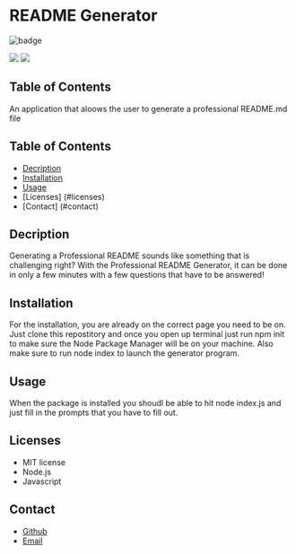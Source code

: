 
# README Generator

![badge](https://img.shields.io/badge/licence-MIT-blue)

<img src = "Screenshot nust go here - terminal">
<img src = "Screenshot nust go here - Generated README">

## Table of Contents

An application that aloows the user to generate a professional README.md file

## Table of Contents
* [Decription](#decription)
* [Installation](#installation)
* [Usage](#userUsage)
* [Licenses] (#licenses)
* [Contact] (#contact)

## Decription 

Generating a Professional README sounds like something that is challenging right? With the Professional README Generator, it can be done in only a few minutes with a few questions that have to be answered! 

## Installation 

For the installation, you are already on the correct page you need to be on. Just clone this repostitory and once you open up terminal just run npm init to make sure the Node Package Manager will be on your machine. Also make sure to run node index to launch the generator program.

## Usage 
When the package is installed you shoudl be able to hit node index.js and just fill in the prompts that you have to fill out. 

## Licenses
* MIT license
* Node.js
* Javascript

## Contact 
- [Github](https://github.com/smurphy7326)
- [Email](smurphy7326@gmail.com)








